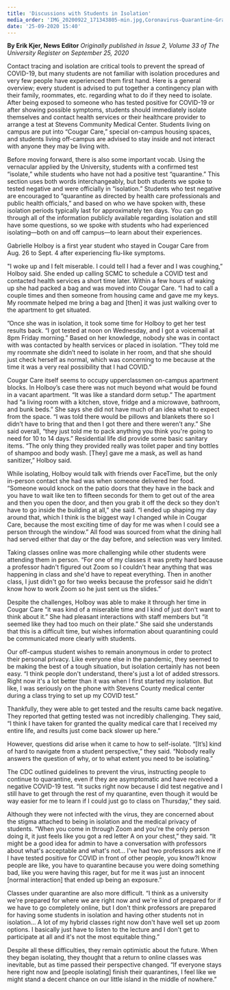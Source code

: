 ```yaml
---
title: 'Discussions with Students in Isolation'
media_order: 'IMG_20200922_171343805-min.jpg,Coronavirus-Quarantine-Graphic.jpg'
date: '25-09-2020 15:40'
---
```


**By Erik Kjer, News Editor** _Originally published in Issue 2, Volume 33 of The University Register on September 25, 2020_

Contact tracing and isolation are critical tools to prevent the spread of COVID-19, but many students are not familiar with isolation procedures and very few people have experienced them first hand. Here is a general overview; every student is advised to put together a contingency plan with their family, roommates, etc. regarding what to do if they need to isolate. After being exposed to someone who has tested positive for COVID-19 or after showing possible symptoms, students should immediately isolate themselves and contact health services or their healthcare provider to arrange a test at Stevens Community Medical Center. Students living on campus are put into “Cougar Care,” special on-campus housing spaces, and students living off-campus are advised to stay inside and not interact with anyone they may be living with. 

Before moving forward, there is also some important vocab. Using the vernacular applied by the University, students with a confirmed test “isolate,” while students who have not had a positive test “quarantine.” This section uses both words interchangeably, but both students we spoke to tested negative and were officially in “isolation.” Students who test negative are encouraged to ”quarantine as directed by health care professionals and public health officials,” and based on who we have spoken with, these isolation periods typically last for approximately ten days. You can go through all of the information publicly available regarding isolation and still have some questions, so we spoke with students who had experienced isolating—both on and off campus—to learn about their experiences.

Gabrielle Holboy is a first year student who stayed in Cougar Care from Aug. 26 to Sept. 4 after experiencing flu-like symptoms.

"I woke up and I felt miserable. I could tell I had a fever and I was coughing,” Holboy said. She ended up calling SCMC to schedule a COVID test and contacted health services a short time later. Within a few hours of waking up she had packed a bag and was moved into Cougar Care. “I had to call a couple times and then someone from housing came and gave me my keys. My roommate helped me bring a bag and [then] it was just walking over to the apartment to get situated.
    
”Once she was in isolation, it took some time for Holboy to get her test results back. “I got tested at noon on Wednesday, and I got a voicemail at 8pm Friday morning.” Based on her knowledge, nobody she was in contact with was contacted by health services or placed in isolation. “They told me my roommate she didn’t need to isolate in her room, and that she should just check herself as normal, which was concerning to me because at the time it was a very real possibility that I had COVID.”

Cougar Care itself seems to occupy upperclassmen on-campus apartment blocks. In Holboy’s case there was not much beyond what would be found in a vacant apartment. “It was like a standard dorm setup.” The apartment had “a living room with a kitchen, stove, fridge and a microwave, bathroom, and bunk beds.” She says she did not have much of an idea what to expect from the space. “I was told there would be pillows and blankets there so I didn’t have to bring that and then I got there and there weren’t any.” She said overall, “they just told me to pack anything you think you're going to need for 10 to 14 days.” Residential life did provide some basic sanitary items. “The only thing they provided really was toilet paper and tiny bottles of shampoo and body wash. [They] gave me a mask, as well as hand sanitizer,” Holboy said.

While isolating, Holboy would talk with friends over FaceTime, but the only in-person contact she had was when someone delivered her food. “Someone would knock on the patio doors that they have in the back and you have to wait like ten to fifteen seconds for them to get out of the area and then you open the door, and then you grab it off the deck so they don't have to go inside the building at all,” she said. “I ended up shaping my day around that, which I think is the biggest way I changed while in Cougar Care, because the most exciting time of day for me was when I could see a person through the window.” All food was sourced from what the dining hall had served either that day or the day before, and selection was very limited.

Taking classes online was more challenging while other students were attending them in person. “For one of my classes it was pretty hard because a professor hadn't figured out Zoom so I couldn't hear anything that was happening in class and she'd have to repeat everything. Then in another class, I just didn't go for two weeks because the professor said he didn't know how to work Zoom so he just sent us the slides.”

Despite the challenges, Holboy was able to make it through her time in Cougar Care “it was kind of a miserable time and I kind of just don't want to think about it.” She had pleasant interactions with staff members but “it seemed like they had too much on their plate.” She said she understands that this is a difficult time, but wishes information about quarantining could be communicated more clearly with students. 

Our off-campus student wishes to remain anonymous in order to protect their personal privacy. Like everyone else in the pandemic, they seemed to be making the best of a tough situation, but isolation certainly has not been easy. “I think people don't understand, there's just a lot of added stressors. Right now it's a lot better than it was when I first started my isolation. But like, I was seriously on the phone with Stevens County medical center during a class trying to set up my COVID test.” 

Thankfully, they were able to get tested and the results came back negative. They reported that getting tested was not incredibly challenging. They said, “I think I have taken for granted the quality medical care that I received my entire life, and results just come back slower up here.” 

However, questions did arise when it came to how to self-isolate. “[It’s] kind of hard to navigate from a student perspective,” they said. “Nobody really answers the question of why, or to what extent you need to be isolating.” 

The CDC outlined guidelines to prevent the virus, instructing people to continue to quarantine, even if they are asymptomatic and have received a negative COVID-19 test. “It sucks right now because I did test negative and I still have to get through the rest of my quarantine, even though it would be way easier for me to learn if I could just go to class on Thursday,” they said.

Although they were not infected with the virus, they are concerned about the stigma attached to being in isolation and the medical privacy of students. “When you come in through Zoom and you're the only person doing it, it just feels like you got a red letter A on your chest,” they said. “It might be a good idea for admin to have a conversation with professors about what's acceptable and what's not… I've had two professors ask me if I have tested positive for COVID in front of other people, you know?I know people are like, you have to quarantine because you were doing something bad, like you were having this rager, but for me it was just an innocent [normal interaction] that ended up being an exposure.”

Classes under quarantine are also more difficult. “I think as a university we're prepared for where we are right now and we're kind of prepared for if we have to go completely online, but I don't think professors are prepared for having some students in isolation and having other students not in isolation… A lot of my hybrid classes right now don't have well set up zoom options. I basically just have to listen to the lecture and I don't get to participate at all and it's not the most equitable thing.”

Despite all these difficulties, they remain optimistic about the future. When they began isolating, they thought that a return to online classes was inevitable, but as time passed their perspective changed. “If everyone stays here right now and [people isolating] finish their quarantines, I feel like we might stand a decent chance on our little island in the middle of nowhere.”

